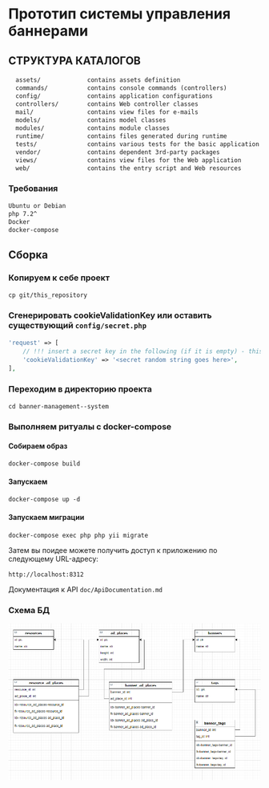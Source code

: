 # Прототип системы управления баннерами

СТРУКТУРА КАТАЛОГОВ
-------------------

      assets/             contains assets definition
      commands/           contains console commands (controllers)
      config/             contains application configurations
      controllers/        contains Web controller classes
      mail/               contains view files for e-mails
      models/             contains model classes
      modules/            contains module classes
      runtime/            contains files generated during runtime
      tests/              contains various tests for the basic application
      vendor/             contains dependent 3rd-party packages
      views/              contains view files for the Web application
      web/                contains the entry script and Web resources

### Требования
    Ubuntu or Debian
    php 7.2^
    Docker
    docker-compose

Сборка
------------

### Копируем к себе проект
~~~
cp git/this_repository
~~~

### Сгенерировать cookieValidationKey или оставить существующий `config/secret.php`

```php
'request' => [
    // !!! insert a secret key in the following (if it is empty) - this is required by cookie validation
    'cookieValidationKey' => '<secret random string goes here>',
],
```

### Переходим в директорию проекта

~~~
cd banner-management--system
~~~

### Выполняем ритуалы с docker-compose
#### Собираем образ

~~~
docker-compose build
~~~

#### Запускаем

~~~
docker-compose up -d
~~~

#### Запускаем миграции

~~~
docker-compose exec php php yii migrate
~~~

Затем вы поидее можете получить доступ к приложению по следующему URL-адресу:

~~~
http://localhost:8312
~~~

Документация к API `doc/ApiDocumentation.md`

### Схема БД

![Image alt](https://github.com/stdincode/banner-management--system/raw/main/doc/DatabaseSchema.png)
